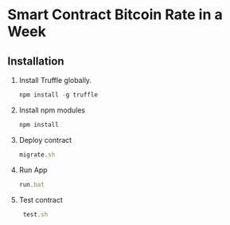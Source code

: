 # Smart Contract Bitcoin Rate in a Week


## Installation

1. Install Truffle globally.
    ```javascript
    npm install -g truffle
 
2. Install npm modules
     ```javascript
     npm install

2. Deploy contract
    ```javascript
    migrate.sh
    
3. Run App
     ```javascript
     run.bat
  
4. Test contract 
      ```javascript
       test.sh